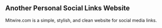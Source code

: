 **Another Personal Social Links Website**
----------------------------------------
Mitwire.com is a simple, stylish, and clean website for social media links.
